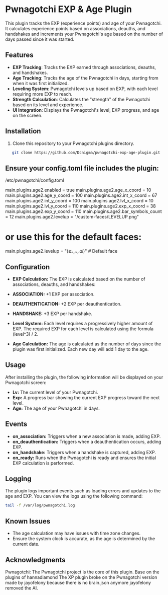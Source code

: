 # Pwnagotchi EXP & Age Plugin

This plugin tracks the EXP (experience points) and age of your Pwnagotchi. It calculates experience points based on associations, deauths, and handshakes and increments your Pwnagotchi's age based on the number of days passed since it was started.

## Features

- **EXP Tracking**: Tracks the EXP earned through associations, deauths, and handshakes.
- **Age Tracking**: Tracks the age of the Pwnagotchi in days, starting from when it was first initialized.
- **Leveling System**: Pwnagotchi levels up based on EXP, with each level requiring more EXP to reach.
- **Strength Calculation**: Calculates the "strength" of the Pwnagotchi based on its level and experience.
- **UI Integration**: Displays the Pwnagotchi's level, EXP progress, and age on the screen.
  
## Installation

1. Clone this repository to your Pwnagotchi plugins directory.
```bash
   git clone https://github.com/Dcnigma/pwnagotchi-exp-age-plugin.git
```
## Ensure your config.toml file includes the plugin:

/etc/pwnagotchi/config.toml

main.plugins.age2.enabled = true
main.plugins.age2.age_x_coord = 10
main.plugins.age2.age_y_coord = 100
main.plugins.age2.int_x_coord = 67
main.plugins.age2.int_y_coord = 100
main.plugins.age2.lvl_x_coord = 10
main.plugins.age2.lvl_y_coord = 110
main.plugins.age2.exp_x_coord = 38
main.plugins.age2.exp_y_coord = 110
main.plugins.age2.bar_symbols_count = 12
main.plugins.age2.levelup = "/custom-faces/LEVELUP.png"
# or use this for the default faces: 
main.plugins.age2.levelup = "(≧◡◡≦)"  # Default face

## Configuration

- **EXP Calculation:** The EXP is calculated based on the number of associations, deauths, and handshakes:

- **ASSOCIATION:** +1 EXP per association.
- **DEAUTHENTICATION:** +2 EXP per deauthentication.
- **HANDSHAKE:** +3 EXP per handshake.
- **Level System:** Each level requires a progressively higher amount of EXP. The required EXP for each level is calculated using the formula (level^3) / 2.

- **Age Calculation:** The age is calculated as the number of days since the plugin was first initialized. Each new day will add 1 day to the age.

## Usage
After installing the plugin, the following information will be displayed on your Pwnagotchi screen:

- **Lv:** The current level of your Pwnagotchi.
- **Exp:** A progress bar showing the current EXP progress toward the next level.
- **Age:** The age of your Pwnagotchi in days.

## Events
- **on_association:** Triggers when a new association is made, adding EXP.
- **on_deauthentication:** Triggers when a deauthentication occurs, adding EXP.
- **on_handshake:** Triggers when a handshake is captured, adding EXP.
- **on_ready:** Runs when the Pwnagotchi is ready and ensures the initial EXP calculation is performed.

## Logging
The plugin logs important events such as loading errors and updates to the age and EXP. You can view the logs using the following command:
```bash
tail -f /var/log/pwnagotchi.log
```
## Known Issues
- The age calculation may have issues with time zone changes.
- Ensure the system clock is accurate, as the age is determined by the current date.

## Acknowledgments
Pwnagotchi: The Pwnagotchi project is the core of this plugin.
Base on the plugins of hannadiamond
The XP plugin broke on the Pwnagotchi version made by jayofelony
because there is no brain.json anymore jayofelony removed the AI.
